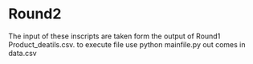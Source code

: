 # Round2
The input of these inscripts are taken form the output of Round1 Product_deatils.csv.
to execute file use python mainfile.py
out comes in data.csv
